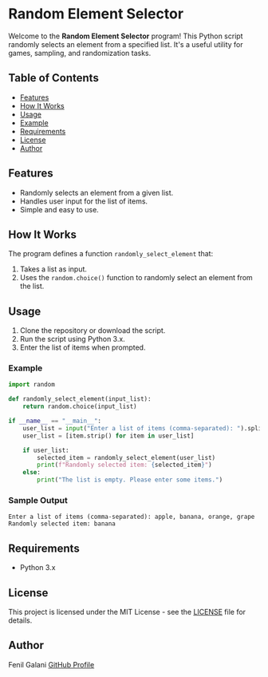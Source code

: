 # Random Element Selector

Welcome to the **Random Element Selector** program! This Python script randomly selects an element from a specified list. It's a useful utility for games, sampling, and randomization tasks.

## Table of Contents

- [Features](#features)
- [How It Works](#how-it-works)
- [Usage](#usage)
- [Example](#example)
- [Requirements](#requirements)
- [License](#license)
- [Author](#author)

## Features

- Randomly selects an element from a given list.
- Handles user input for the list of items.
- Simple and easy to use.

## How It Works

The program defines a function `randomly_select_element` that:
1. Takes a list as input.
2. Uses the `random.choice()` function to randomly select an element from the list.

## Usage

1. Clone the repository or download the script.
2. Run the script using Python 3.x.
3. Enter the list of items when prompted.

### Example

```python
import random

def randomly_select_element(input_list):
    return random.choice(input_list)

if __name__ == "__main__":
    user_list = input("Enter a list of items (comma-separated): ").split(',')
    user_list = [item.strip() for item in user_list]

    if user_list:
        selected_item = randomly_select_element(user_list)
        print(f"Randomly selected item: {selected_item}")
    else:
        print("The list is empty. Please enter some items.")
```

### Sample Output

```
Enter a list of items (comma-separated): apple, banana, orange, grape
Randomly selected item: banana
```

## Requirements

- Python 3.x

## License

This project is licensed under the MIT License - see the [LICENSE](LICENSE) file for details.

## Author

Fenil Galani
[GitHub Profile](https://github.com/FenilGalani07/Cryptography-Network-Security_2.git)

